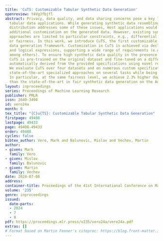 ```yaml
---
title: 'CuTS: Customizable Tabular Synthetic Data Generation'
openreview: Y4VgJfbjfl
abstract: Privacy, data quality, and data sharing concerns pose a key limitation for
  tabular data applications. While generating synthetic data resembling the original
  distribution addresses some of these issues, most applications would benefit from
  additional customization on the generated data. However, existing synthetic data
  approaches are limited to particular constraints, e.g., differential privacy (DP)
  or fairness. In this work, we introduce CuTS, the first customizable synthetic tabular
  data generation framework. Customization in CuTS is achieved via declarative statistical
  and logical expressions, supporting a wide range of requirements (e.g., DP or fairness,
  among others). To ensure high synthetic data quality in the presence of custom specifications,
  CuTS is pre-trained on the original dataset and fine-tuned on a differentiable loss
  automatically derived from the provided specifications using novel relaxations.
  We evaluate CuTS over four datasets and on numerous custom specifications, outperforming
  state-of-the-art specialized approaches on several tasks while being more general.
  In particular, at the same fairness level, we achieve 2.3% higher downstream accuracy
  than the state-of-the-art in fair synthetic data generation on the Adult dataset.
layout: inproceedings
series: Proceedings of Machine Learning Research
publisher: PMLR
issn: 2640-3498
id: vero24a
month: 0
tex_title: "{C}u{TS}: Customizable Tabular Synthetic Data Generation"
firstpage: 49408
lastpage: 49433
page: 49408-49433
order: 49408
cycles: false
bibtex_author: Vero, Mark and Balunovic, Mislav and Vechev, Martin
author:
- given: Mark
  family: Vero
- given: Mislav
  family: Balunovic
- given: Martin
  family: Vechev
date: 2024-07-08
address:
container-title: Proceedings of the 41st International Conference on Machine Learning
volume: '235'
genre: inproceedings
issued:
  date-parts:
  - 2024
  - 7
  - 8
pdf: https://proceedings.mlr.press/v235/vero24a/vero24a.pdf
extras: []
# Format based on Martin Fenner's citeproc: https://blog.front-matter.io/posts/citeproc-yaml-for-bibliographies/
---
```

